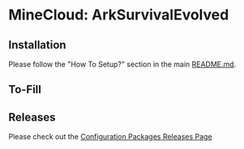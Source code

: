 # MineCloud: ArkSurvivalEvolved

## Installation
Please follow the "How To Setup?" section in the main [README.md](../../README.md#how-to-setup). 

## To-Fill

 ## Releases
Please check out the [Configuration Packages Releases Page](../RELEASES.md)